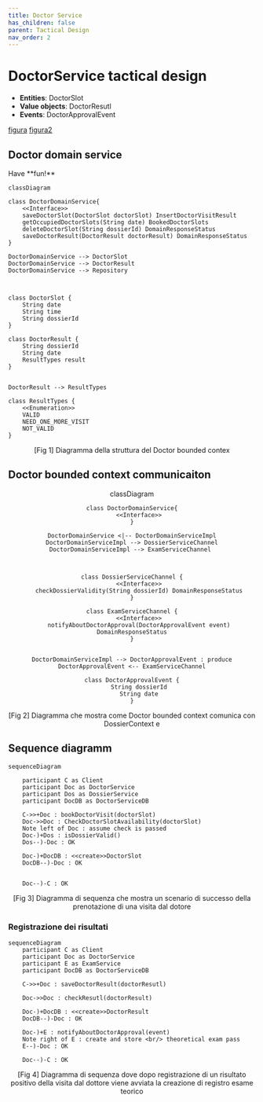 ```yaml
---
title: Doctor Service 
has_children: false
parent: Tactical Design
nav_order: 2
---
```



# DoctorService tactical design

- **Entities**: DoctorSlot
- **Value objects**: DoctorResutl
- **Events**: DoctorApprovalEvent
  
<a href="#class_context">figura</a>
<a href="#class_communication">figura2</a>

## Doctor domain service

<div class="tip" markdown="1">Have **fun!**</div>

```mermaid {#class_context, align="center"}
classDiagram 

class DoctorDomainService{
    <<Interface>>
    saveDoctorSlot(DoctorSlot doctorSlot) InsertDoctorVisitResult
    getOccupiedDoctorSlots(String date) BookedDoctorSlots
    deleteDoctorSlot(String dossierId) DomainResponseStatus
    saveDoctorResult(DoctorResult doctorResult) DomainResponseStatus
}

DoctorDomainService --> DoctorSlot
DoctorDomainService --> DoctorResult
DoctorDomainService --> Repository



class DoctorSlot {
    String date
    String time
    String dossierId
}

class DoctorResult {
    String dossierId
    String date
    ResultTypes result
}


DoctorResult --> ResultTypes

class ResultTypes {
    <<Enumeration>>
    VALID
    NEED_ONE_MORE_VISIT
    NOT_VALID
}

```
<div align="center">[Fig 1] Diagramma della struttura del Doctor bounded contex</div>


## Doctor bounded context communicaiton



<div align="center">
<div id="class_communication" class="mermaid">
    classDiagram

    class DoctorDomainService{
        <<Interface>>
    }

    DoctorDomainService <|-- DoctorDomainServiceImpl
    DoctorDomainServiceImpl --> DossierServiceChannel
    DoctorDomainServiceImpl --> ExamServiceChannel 



    class DossierServiceChannel {
        <<Interface>>
        checkDossierValidity(String dossierId) DomainResponseStatus
    }

    class ExamServiceChannel {
        <<Interface>>
        notifyAboutDoctorApproval(DoctorApprovalEvent event) DomainResponseStatus
    }


    DoctorDomainServiceImpl --> DoctorApprovalEvent : produce
    DoctorApprovalEvent <-- ExamServiceChannel

    class DoctorApprovalEvent {
        String dossierId
        String date
    }
</div>
<p>[Fig 2] Diagramma che mostra come Doctor bounded context comunica con DossierContext e </p>
</div>


## Sequence diagramm



```mermaid {#sequence_dossier}
sequenceDiagram 

    participant C as Client
    participant Doc as DoctorService
    participant Dos as DossierService
    participant DocDB as DoctorServiceDB

    C->>+Doc : bookDoctorVisit(doctorSlot)
    Doc->>Doc : CheckDoctorSlotAvailability(doctorSlot)
    Note left of Doc : assume check is passed
    Doc-)+Dos : isDossierValid()
    Dos--)-Doc : OK

    Doc-)+DocDB : <<create>>DoctorSlot
    DocDB--)-Doc : OK


    Doc--)-C : OK
```
<div align="center">[Fig 3] Diagramma di sequenza che mostra un scenario di successo della prenotazione di una visita dal dotore</div>


### Registrazione dei risultati 

```mermaid {#sequence_exam}
sequenceDiagram
    participant C as Client
    participant Doc as DoctorService
    participant E as ExamService
    participant DocDB as DoctorServiceDB

    C->>+Doc : saveDoctorResult(doctorResutl)

    Doc->>Doc : checkResutl(doctorResult)

    Doc-)+DocDB : <<create>>DoctorResult
    DocDB--)-Doc : OK

    Doc-)+E : notifyAboutDoctorApproval(event)
    Note right of E : create and store <br/> theoretical exam pass
    E--)-Doc : OK

    Doc--)-C : OK

```
<div align="center">[Fig 4] Diagramma di sequenza dove dopo registrazione di un risultato positivo della visita dal dottore viene avviata la creazione di registro esame teorico </div>
